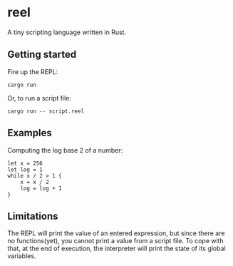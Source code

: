 # reel
A tiny scripting language written in Rust.

## Getting started
Fire up the REPL:
```
cargo run
```
Or, to run a script file:
```
cargo run -- script.reel
```

## Examples
Computing the log base 2 of a number:
```
let x = 256
let log = 1
while x / 2 > 1 {
	x = x / 2
	log = log + 1
}
```

## Limitations
The REPL will print the value of an entered expression, but since there are no functions(yet), you cannot print a value from a script file. To cope with that, at the end of execution, the interpreter will print the state of its global variables.

